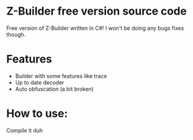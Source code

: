 # Z-Builder free version source code
Free version of Z-Builder written in C#! I won't be doing any bugs fixes though.
# Features
- Builder with some features like trace<br/>
- Up to date decoder<br/>
- Auto obfuscation (a bit broken)
# How to use:
Compile it duh
